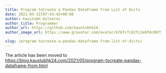 ```yaml
---
title: Program toCreate a Pandas DataFrame from List of Dicts
date: 2021-05-31T07:43:43+00:00
author: Kaustubh Kulkarni
author_title: Programmer
author_url: https://github.com/kaustubhk24
author_image_url: https://www.gravatar.com/avatar/b76fcfc82fc2e8fdc8075636f1735f61?s=200

slug: /program-tocreate-a-pandas-dataframe-from-list-of-dicts/
---
```

The article has been moved to https://blog.kaustubhk24.com/2021/05/program-tocreate-pandas-dataframe-from.html